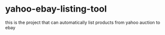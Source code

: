 # yahoo-ebay-listing-tool
this is the project that can automatically list products from yahoo auction to ebay
